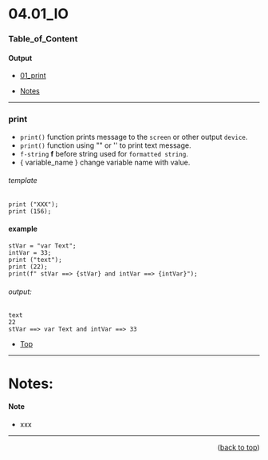 <a name="topage"></a>

# 04.01_IO

### Table_of_Content

#### Output
* [01_print](#print)

* [Notes](#Notes)


----


### print

* `print()` function prints message to the `screen` or other output `device`.
* `print()` function using "" or '' to print text message.
* `f-string` **f** before string used for `formatted string`.
* { variable_name } change variable name with value.
  
###### template

```
print ("XXX");
print (156);
```

#### example
```
stVar = "var Text";
intVar = 33;
print ("text");
print (22);
print(f" stVar ==> {stVar} and intVar ==> {intVar}");
```

###### output: 

```
text
22
stVar ==> var Text and intVar ==> 33
```


* [Top](#Table_of_Content)
----


# Notes:

#### Note

* xxx

----

<p align="right">(<a href="#topage">back to top</a>)</p>
<br/>
<br/>
